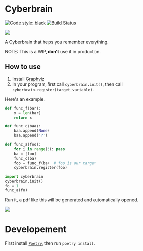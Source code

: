 # Cyberbrain

<a href="https://github.com/ambv/black"><img alt="Code style: black" src="https://img.shields.io/badge/code%20style-black-000000.svg"></a>
[![Build Status](https://dev.azure.com/laike9m/laike9m/_apis/build/status/laike9m.Cyberbrain?branchName=master)](https://dev.azure.com/laike9m/laike9m/_build/latest?definitionId=1&branchName=master)

![](https://ae01.alicdn.com/kf/H8409631752a24540927419d7fb445196g.jpg)

A Cyberbrain that helps you remember everything.

NOTE: This is a WIP, **don't** use it in production.

## How to use
1. Install [Graphviz](https://www.graphviz.org/download/)
2. In your program, first call `cyberbrain.init()`, then call `cyberbrain.register(target_variable)`.

Here's an example.

```python
def func_f(bar):
    x = len(bar)
    return x

def func_c(baa):
    baa.append(None)
    baa.append('?')

def func_a(foo):
    for i in range(2): pass
    ba = [foo]
    func_c(ba)
    foo = func_f(ba)  # foo is our target
    cyberbrain.register(foo)

import cyberbrain
cyberbrain.init()
fo = 1
func_a(fo)
```

Run it, a pdf like this will be generated and automatically opened.

![](https://ae01.alicdn.com/kf/H54eb1ca260244f1ebc1a0035fa1e28edj.jpg)

# Developement
First install [`Poetry`](https://github.com/sdispater/poetry), then run `poetry install`.
